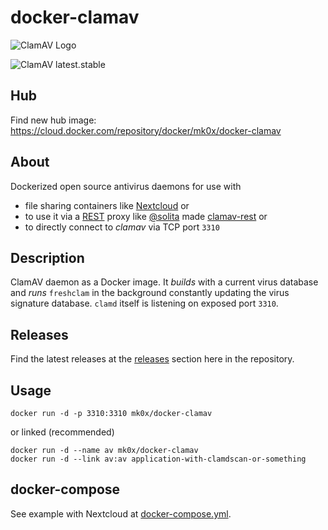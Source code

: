 # docker-clamav

![ClamAV Logo](http://www.clamav.net/assets/clamav-trademark.png)

![ClamAV latest.stable](https://img.shields.io/badge/ClamAV-latest.stable-brightgreen.svg?style=flat-square)

## Hub
Find new hub image: https://cloud.docker.com/repository/docker/mk0x/docker-clamav

## About
Dockerized open source antivirus daemons for use with 
- file sharing containers like [Nextcloud](https://hub.docker.com/_/nextcloud/) or 
- to use it via a [REST](https://en.wikipedia.org/wiki/Representational_state_transfer) proxy like [@solita](https://github.com/solita) made [clamav-rest](https://github.com/solita/clamav-rest) or
- to directly connect to *clamav* via TCP port `3310`

## Description
ClamAV daemon as a Docker image. It *builds* with a current virus database and
*runs* `freshclam` in the background constantly updating the virus signature database. `clamd` itself
is listening on exposed port `3310`.

## Releases
Find the latest releases at the [releases](https://github.com/mko-x/docker-clamav/releases) section here in the repository.

## Usage

    docker run -d -p 3310:3310 mk0x/docker-clamav

or linked (recommended)

    docker run -d --name av mk0x/docker-clamav
    docker run -d --link av:av application-with-clamdscan-or-something
    
## docker-compose

See example with Nextcloud at [docker-compose.yml](https://github.com/mko-x/docker-clamav/blob/master/docker-compose.yml).
